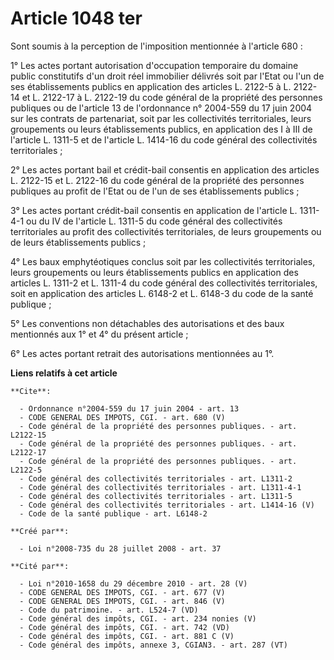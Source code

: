 # Article 1048 ter

Sont soumis à la perception de l'imposition mentionnée à l'article 680 : 

1° Les actes portant autorisation d'occupation temporaire du domaine public constitutifs d'un droit réel immobilier délivrés
soit par l'Etat ou l'un de ses établissements publics en application des articles L. 2122-5 à L. 2122-14 et L. 2122-17 à L.
2122-19 du code général de la propriété des personnes publiques ou de l'article 13 de l'ordonnance n° 2004-559 du 17 juin
2004 sur les contrats de partenariat, soit par les collectivités territoriales, leurs groupements ou leurs établissements
publics, en application des I à III de l'article L. 1311-5 et de l'article L. 1414-16 du code général des collectivités
territoriales ; 

2° Les actes portant bail et crédit-bail consentis en application des articles L. 2122-15 et L. 2122-16 du code général de la
propriété des personnes publiques au profit de l'Etat ou de l'un de ses établissements publics ; 

3° Les actes portant crédit-bail consentis en application de l'article L. 1311-4-1 ou du IV de l'article L. 1311-5 du code
général des collectivités territoriales au profit des collectivités territoriales, de leurs groupements ou de leurs
établissements publics ; 

4° Les baux emphytéotiques conclus soit par les collectivités territoriales, leurs groupements ou leurs établissements
publics en application des articles L. 1311-2 et L. 1311-4 du code général des collectivités territoriales, soit en
application des articles L. 6148-2 et L. 6148-3 du code de la santé publique ; 

5° Les conventions non détachables des autorisations et des baux mentionnés aux 1° et 4° du présent article ; 

6° Les actes portant retrait des autorisations mentionnées au 1°.

**Liens relatifs à cet article**

	**Cite**:

	  - Ordonnance n°2004-559 du 17 juin 2004 - art. 13
	  - CODE GENERAL DES IMPOTS, CGI. - art. 680 (V)
	  - Code général de la propriété des personnes publiques. - art. L2122-15
	  - Code général de la propriété des personnes publiques. - art. L2122-17
	  - Code général de la propriété des personnes publiques. - art. L2122-5
	  - Code général des collectivités territoriales - art. L1311-2
	  - Code général des collectivités territoriales - art. L1311-4-1
	  - Code général des collectivités territoriales - art. L1311-5
	  - Code général des collectivités territoriales - art. L1414-16 (V)
	  - Code de la santé publique - art. L6148-2

	**Créé par**:

	  - Loi n°2008-735 du 28 juillet 2008 - art. 37

	**Cité par**:

	  - Loi n°2010-1658 du 29 décembre 2010 - art. 28 (V)
	  - CODE GENERAL DES IMPOTS, CGI. - art. 677 (V)
	  - CODE GENERAL DES IMPOTS, CGI. - art. 846 (V)
	  - Code du patrimoine. - art. L524-7 (VD)
	  - Code général des impôts, CGI. - art. 234 nonies (V)
	  - Code général des impôts, CGI. - art. 742 (VD)
	  - Code général des impôts, CGI. - art. 881 C (V)
	  - Code général des impôts, annexe 3, CGIAN3. - art. 287 (VT)

